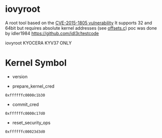# iovyroot
A root tool based on the [CVE-2015-1805 vulnerability](https://access.redhat.com/security/cve/cve-2015-1805)
It supports 32 and 64bit but requires absolute kernel addresses (see [offsets.c](jni/offsets.c))
poc was done by idler1984 https://github.com/idl3r/testcode

iovyroot KYOCERA KYV37 ONLY

Kernel Symbol
========

* version

* prepare_kernel_cred

 `0xffffffc0000c1b30`
 
* commit_cred

 `0xffffffc0000c17d0`
 
* reset_security_ops

 `0xffffffc00023d3d0`